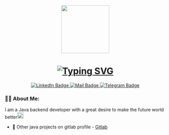 <div id="header" align="center">
  <img src="https://media.tenor.com/_C4KnhRTyeYAAAAM/tarantino-cannes.gif" width="150"/>
  <br/>
  <img src="https://komarev.com/ghpvc/?username=lainng&style=flat-square&color=blue" alt=""/>
  <h1>
    <a href="https://git.io/typing-svg"><img src="https://readme-typing-svg.demolab.com?font=JetBrains+Mono&size=30&pause=1000&color=FF5F1F&center=true&vCenter=true&width=500&lines=Welcome!+%F0%9F%91%8B" alt="Typing SVG" /></a>
  </h1>
  <div id="badges">
    <a href="https://www.linkedin.com/in/yegor-chevardin/" target="_blank">
      <img src="https://img.shields.io/badge/LinkedIn-blue?style=for-the-badge&logo=linkedin&logoColor=white" alt="LinkedIn Badge"/>
    </a>
    <a href="mailto:egor03052004@gmail.com" target="_blank">
      <img src="https://img.shields.io/badge/Gmail-D14836?style=for-the-badge&logo=gmail&logoColor=white" alt="Mail Badge"/>
    </a>
    <a href="https://t.me/YegorChevardin" target="_blank">
      <img src="https://img.shields.io/badge/Telegram-2CA5E0?style=for-the-badge&logo=telegram&logoColor=white" alt="Telegram Badge"/>
    </a>
  </div>
</div>

### :man_technologist: About Me:

I am a Java backend developer with a great desire to make the future world better<img src="https://media.tenor.com/P0aI7ZIYIzEAAAAi/orange.gif" width="20px"/>

- 📗 Other java projects on gitlab profile - <a href="https://gitlab.com/YegorChevardin" target="_blank">Gitlab</a>
